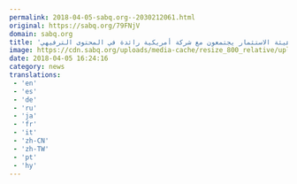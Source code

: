 ```yaml
---
permalink: 2018-04-05-sabq.org--2030212061.html
original: https://sabq.org/79FNjV
domain: sabq.org
title: 'مسؤولو هيئة الاستثمار يجتمعون مع شركة أمريكية رائدة في المحتوى الترفيهي'
image: https://cdn.sabq.org/uploads/media-cache/resize_800_relative/uploads/material-file/5ac64b94ef9d14aa258b4584/5ac64ad56f6ab.jpg
date: 2018-04-05 16:24:16
category: news
translations: 
 - 'en'
 - 'es'
 - 'de'
 - 'ru'
 - 'ja'
 - 'fr'
 - 'it'
 - 'zh-CN'
 - 'zh-TW'
 - 'pt'
 - 'hy'
---
```


